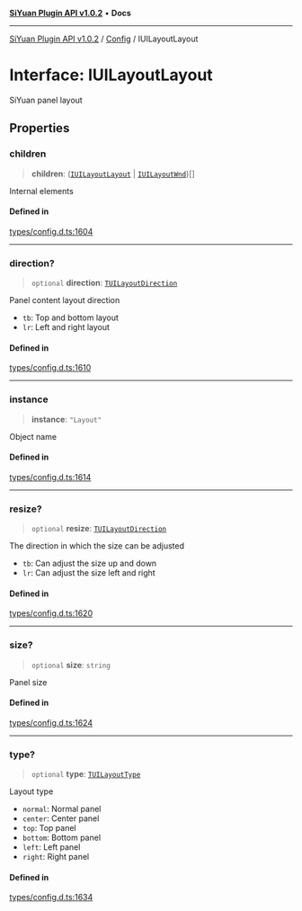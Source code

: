 [**SiYuan Plugin API v1.0.2**](../../../README.md) • **Docs**

---

[SiYuan Plugin API v1.0.2](../../../README.md) / [Config](../README.md) / IUILayoutLayout

# Interface: IUILayoutLayout

SiYuan panel layout

## Properties

### children

> **children**: ([`IUILayoutLayout`](IUILayoutLayout.md) \| [`IUILayoutWnd`](IUILayoutWnd.md))[]

Internal elements

#### Defined in

[types/config.d.ts:1604](https://github.com/siyuan-note/petal/tree/main/types/config.d.ts#L1604)

---

### direction?

> `optional` **direction**: [`TUILayoutDirection`](../type-aliases/TUILayoutDirection.md)

Panel content layout direction

- `tb`: Top and bottom layout
- `lr`: Left and right layout

#### Defined in

[types/config.d.ts:1610](https://github.com/siyuan-note/petal/tree/main/types/config.d.ts#L1610)

---

### instance

> **instance**: `"Layout"`

Object name

#### Defined in

[types/config.d.ts:1614](https://github.com/siyuan-note/petal/tree/main/types/config.d.ts#L1614)

---

### resize?

> `optional` **resize**: [`TUILayoutDirection`](../type-aliases/TUILayoutDirection.md)

The direction in which the size can be adjusted

- `tb`: Can adjust the size up and down
- `lr`: Can adjust the size left and right

#### Defined in

[types/config.d.ts:1620](https://github.com/siyuan-note/petal/tree/main/types/config.d.ts#L1620)

---

### size?

> `optional` **size**: `string`

Panel size

#### Defined in

[types/config.d.ts:1624](https://github.com/siyuan-note/petal/tree/main/types/config.d.ts#L1624)

---

### type?

> `optional` **type**: [`TUILayoutType`](../type-aliases/TUILayoutType.md)

Layout type

- `normal`: Normal panel
- `center`: Center panel
- `top`: Top panel
- `bottom`: Bottom panel
- `left`: Left panel
- `right`: Right panel

#### Defined in

[types/config.d.ts:1634](https://github.com/siyuan-note/petal/tree/main/types/config.d.ts#L1634)
